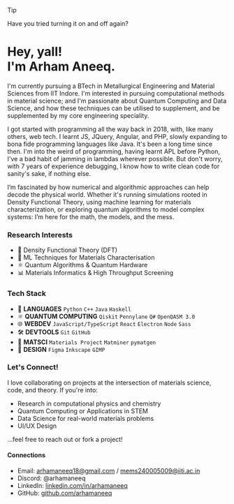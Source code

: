 > [!TIP]
> Have you tried turning it on and off again?

# Hey, yall! <br> I'm Arham Aneeq. 

I'm currently pursuing a BTech in Metallurgical Engineering and Material Sciences from IIT Indore. I'm interested in pursuing computational methods in material science; and I'm passionate about Quantum Computing and Data Science, and how these techniques can be utilised to supplement, and be supplemented by my core engineering speciality.

I got started with programming all the way back in 2018, with, like many others, web tech. I learnt JS, JQuery, Angular, and PHP, slowly expanding to bona fide programming languages like Java. It's been a long time since then. I'm into the weird of programming, having learnt APL before Python, I've a bad habit of jamming in lambdas wherever possible. But don't worry, with 7 years of experience debugging, I know how to write clean code for sanity's sake, if nothing else.

I’m fascinated by how numerical and algorithmic approaches can help decode the physical world. Whether it's running simulations rooted in Density Functional Theory, using machine learning for materials characterization, or exploring quantum algorithms to model complex systems: I’m here for the math, the models, and the mess.

### Research Interests
- 🧮 Density Functional Theory (DFT)
- 🧠 ML Techniques for Materials Characterisation
- ⚛️ Quantum Algorithms & Quantum Hardware
- 📊 Materials Informatics & High Throughput Screening

### Tech Stack
- 💬 **LANGUAGES** `Python` `C++` `Java` `Haskell`
- ⚛️ **QUANTUM COMPUTING** `Qiskit` `Pennylane` `Q#` `OpenQASM 3.0`
- 🌐 **WEBDEV** `JavaScript/TypeScript` `React` `Electron` `Node` `Sass`
- 🛠️ **DEVTOOLS** `Git` `GitHub`
- 🔬 **MATSCI** `Materials Project` `Matminer` `pymatgen`
- 🎨 **DESIGN** `Figma` `Inkscape` `GIMP`

### Let's Connect!
I love collaborating on projects at the intersection of materials science, code, and theory. If you're into:

- Research in computational physics and chemistry
- Quantum Computing or Applications in STEM
- Data Science for real-world materials problems
- UI/UX Design

...feel free to reach out or fork a project!

#### Connections
- Email: arhamaneeq18@gmail.com / mems240005009@iiti.ac.in
- Discord: @arhamaneeq
- LinkedIn: [linkedin.com/in/arhamaneeq](https://www.linkedin.com/in/arhamaneeq)
- GitHub: [github.com/arhamaneeq](https://github.com/arhamaneeq)


&nbsp;

&nbsp;